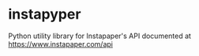 # instapyper
Python utility library for Instapaper's API documented at https://www.instapaper.com/api
